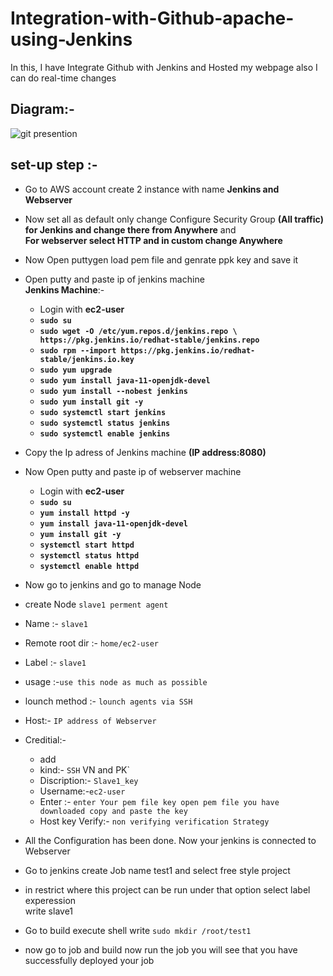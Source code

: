 # Integration-with-Github-apache-using-Jenkins
In this, I have Integrate Github with Jenkins and Hosted my webpage also I can do real-time changes</br>


## Diagram:- 

![git presention](https://user-images.githubusercontent.com/63963025/132023976-ce62b78d-64a0-4b71-b7b4-f64a351c386f.png)

## set-up step :- 
- Go to AWS account create 2 instance with name <b>Jenkins and Webserver</b> 
- Now set all as default only change Configure Security Group <b>(All traffic) for Jenkins and change there from Anywhere</b> and </br> 
  <b>For webserver select HTTP and in custom change Anywhere</b>
- Now Open puttygen load pem file and genrate ppk key and save it 
- Open putty and paste ip of jenkins machine</br>
    <b>Jenkins Machine</b>:- </br>
    * Login with <b> ec2-user
    * `sudo su`</br>
    * `sudo wget -O /etc/yum.repos.d/jenkins.repo \
    https://pkg.jenkins.io/redhat-stable/jenkins.repo ` 
    * `sudo rpm --import https://pkg.jenkins.io/redhat-stable/jenkins.io.key`
    * `sudo yum upgrade`
    * `sudo yum install java-11-openjdk-devel`
    * `sudo yum install --nobest jenkins`
    * `sudo yum install git -y`
    * `sudo systemctl start jenkins`
    * `sudo systemctl status jenkins`
    * `sudo systemctl enable jenkins`</b>
   
 - Copy the Ip adress of Jenkins machine <b>(IP address:8080)</b>
 - Now Open putty and paste ip of webserver machine</br>
   * Login with <b> ec2-user
   * `sudo su`
   * `yum install httpd -y`
   * `yum install java-11-openjdk-devel`
   * `yum install git -y`
   * `systemctl start httpd`
   * `systemctl status httpd`
   * `systemctl enable httpd`</b>
   
 - Now go to jenkins and go to manage Node 
 - create Node `slave1 perment agent` 
 - Name :- `slave1`
 - Remote root dir :- `home/ec2-user`
 - Label :- `slave1`
 - usage :-`use this node as much as possible`
 - lounch method :- `lounch agents via SSH`
 - Host:- `IP address of Webserver`
 - Creditial:- 
    * add 
    * kind:- `SSH` VN and PK`
    * Discription:- `Slave1_key`
    * Username:-`ec2-user`
    * Enter :- `enter Your pem file key open pem file you have downloaded copy and paste the key`
    * Host key Verify:- `non verifying verification Strategy`
 - All the Configuration has been done. Now your jenkins is connected to Webserver 
 - Go to jenkins create Job name test1 and select free style project 
 - in restrict where this project can be run under that option select label experession</br>
   write slave1
 - Go to build execute shell write `sudo mkdir /root/test1` 
 - now go to job and build now run the job you will see that you have successfully deployed your job   
 
  
